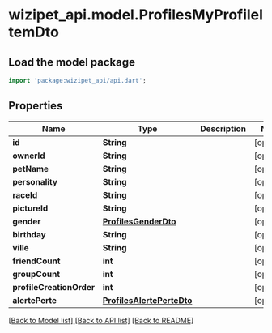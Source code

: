 # wizipet_api.model.ProfilesMyProfileItemDto

## Load the model package
```dart
import 'package:wizipet_api/api.dart';
```

## Properties
Name | Type | Description | Notes
------------ | ------------- | ------------- | -------------
**id** | **String** |  | [optional] 
**ownerId** | **String** |  | [optional] 
**petName** | **String** |  | [optional] 
**personality** | **String** |  | [optional] 
**raceId** | **String** |  | [optional] 
**pictureId** | **String** |  | [optional] 
**gender** | [**ProfilesGenderDto**](ProfilesGenderDto.md) |  | [optional] 
**birthday** | **String** |  | [optional] 
**ville** | **String** |  | [optional] 
**friendCount** | **int** |  | [optional] 
**groupCount** | **int** |  | [optional] 
**profileCreationOrder** | **int** |  | [optional] 
**alertePerte** | [**ProfilesAlertePerteDto**](ProfilesAlertePerteDto.md) |  | [optional] 

[[Back to Model list]](../README.md#documentation-for-models) [[Back to API list]](../README.md#documentation-for-api-endpoints) [[Back to README]](../README.md)


